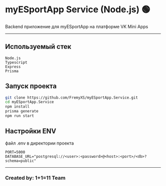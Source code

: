 # myESportApp Service (Node.js) 🟢
<p> Backend приложение для myESportApp на платформе VK Mini Apps</p>
<hr/>

## Используемый стек

```
Node.js 
Typescript
Express
Prisma
```

## Запуск проекта

```bash
git clone https://github.com/FremyXS/myESportApp.Service.git
cd myESportApp.Service
npm install
prisma generate
npm run start
```

## Настройки ENV
<p>файл .env в директории проекта</p>

```shell
PORT=5000
DATABASE_URL="postgresql://<user>:<password>@<host>:<port>/<db>?schema=public"
```

<hr/>

### Created by: 1+1=11 Team

